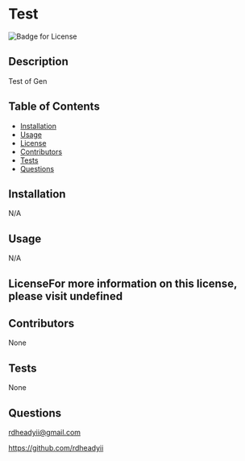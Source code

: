 # Test
  ![Badge for License](https://shields.io/badge/license-MIT-blue.svg)

  ## Description
  Test of Gen

  ## Table of Contents
  * [Installation](#installation)
  * [Usage](#usage)
  * [License](#license)
  * [Contributors](#contributors)
  * [Tests](#tests)
  * [Questions](#questions)

  ## Installation
  N/A

  ## Usage
  N/A

  ## LicenseFor more information on this license, please visit undefined

  ## Contributors
  None

  ## Tests
  None

  ## Questions
  rdheadyii@gmail.com

  https://github.com/rdheadyii
